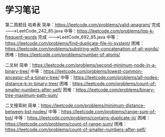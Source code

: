 # 学习笔记

第二周题目
哈希表
简单：https://leetcode.com/problems/valid-anagram/ 完成 --->LeetCode_242_85.java
中等：https://leetcode.com/problems/top-k-frequent-words 完成 --->LeetCode_692_85.java
中等：https://leetcode.com/problems/find-duplicate-file-in-system/
困难：https://leetcode.com/problems/substring-with-concatenation-of-all-words/
困难：https://leetcode.com/problems/number-of-atoms/

二叉树
简单：https://leetcode.com/problems/second-minimum-node-in-a-binary-tree/
中等：https://leetcode.com/problems/lowest-common-ancestor-of-a-binary-tree/
中等：https://leetcode.com/problems/all-nodes-distance-k-in-binary-tree/
困难：https://leetcode.com/problems/count-of-smaller-numbers-after-self/
困难：https://leetcode.com/problems/binary-tree-maximum-path-sum/

二叉搜索树
简单：https://leetcode.com/problems/minimum-distance-between-bst-nodes/
中等：https://leetcode.com/problems/range-sum-of-bst/
中等：https://leetcode.com/problems/contains-duplicate-iii/
困难：https://leetcode.com/problems/count-of-range-sum/
困难：https://leetcode.com/problems/count-of-smaller-numbers-after-self/